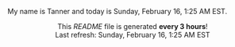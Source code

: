My name is Tanner and today is Sunday, February 16, 1:25 AM EST.

<p align="center">This <i>README</i> file is generated <b>every 3 hours</b>!</br>Last refresh: Sunday, February 16, 1:25 AM EST<br /></p>
